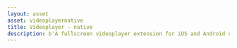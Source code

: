```yaml
---
layout: asset
asset: videoplayernative
title: Videoplayer - native
description: b'A fullscreen videoplayer extension for iOS and Android using native OS functionality and components for videoplayback.'
---
```

